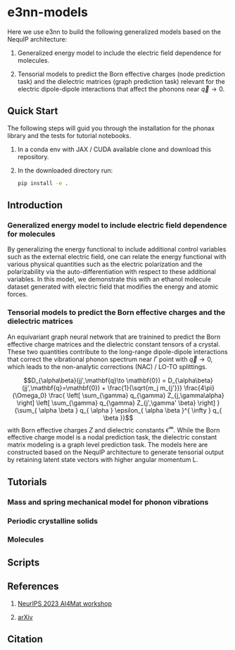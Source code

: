 # e3nn-models

Here we use e3nn to build the following generalized models based on the NequIP architecture:

1. Generalized energy model to include the electric field dependence for molecules.

2. Tensorial models to predict the Born effective charges (node prediction task) and the dielectric matrices (graph prediction task) relevant for the electric dipole-dipole interactions that affect the phonons near $\vec{q} \rightarrow 0$.




## Quick Start

The following steps will guid you through the installation for the phonax library and the tests for tutorial notebooks.

1. In a conda env with JAX / CUDA available clone and download this repository.

2. In the downloaded directory run:
    ```bash
    pip install -e .
    ```



## Introduction

### Generalized energy model to include electric field dependence for molecules
By generalizing the energy functional to include additional control variables such as the external electric field, one can relate the energy functional with various physical quantities such as the electric polarization and the polarizability via the auto-differentiation with respect to these additional variables.
In this model, we demonstrate this with an ethanol molecule dataset generated with electric field that modifies the energy and atomic forces.


### Tensorial models to predict the Born effective charges and the dielectric matrices 
An equivariant graph neural network that are trainined to predict the Born effective charge matrices and the dielectric constant tensors of a crystal.
These two quantities contribute to the long-range dipole-dipole interactions that correct the vibrational phonon spectrum near $\Gamma$ point with $\vec{q} \rightarrow 0$, which leads to the non-analytic corrections (NAC) / LO-TO splittings.

$$D_{\alpha\beta}(jj',\mathbf{q}\to \mathbf{0}) = D_{\alpha\beta}(jj',\mathbf{q}=\mathbf{0}) + \frac{1}{\sqrt{m_j m_{j'}}} \frac{4\pi}{\Omega_0} \frac{ \left[  \sum_{\gamma} q_{\gamma} Z_{j,\gamma\alpha} \right] \left[ \sum_{\gamma} q_{\gamma} Z_{j',\gamma' \beta} \right] } {\sum_{ \alpha \beta } q_{ \alpha } \epsilon_{ \alpha \beta }^{ \infty } q_{ \beta }}$$ with Born effective charges $Z$ and dielectric constants $\epsilon^{ \infty }$.
While the Born effective charge model is a nodal prediction task, the dielectric constant matrix modeling is a graph level prediction task.
The models here are constructed based on the NequIP architecture to generate tensorial output by retaining latent state vectors with higher angular momentum L.











## Tutorials

### Mass and spring mechanical model for phonon vibrations


### Periodic crystalline solids


### Molecules


## Scripts




## References

1. [NeurIPS 2023 AI4Mat workshop](https://openreview.net/forum?id=xxyHjer00Y)

2. [arXiv](https://arxiv.org/)

## Citation





